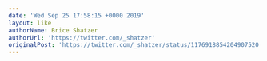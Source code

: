 ```yaml
---
date: 'Wed Sep 25 17:58:15 +0000 2019'
layout: like
authorName: Brice Shatzer
authorUrl: 'https://twitter.com/_shatzer'
originalPost: 'https://twitter.com/_shatzer/status/1176918854204907520'
---
```


